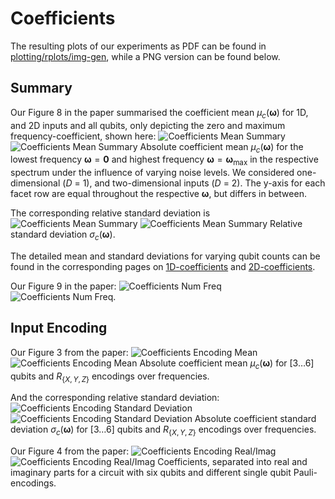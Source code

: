 # Coefficients

The resulting plots of our experiments as PDF can be found in [plotting/rplots/img-gen](plotting/rplots/img-gen), while a PNG version can be found below.

## Summary

Our Figure 8 in the paper summarised the coefficient mean $\mu_c(\boldsymbol{\omega})$ for 1D, and 2D inputs and all qubits, only depicting the zero and maximum frequency-coefficient, shown here:
![Coefficients Mean Summary](figures/coeff_abs_mean_light.png#only-light)
![Coefficients Mean Summary](figures/coeff_abs_mean_dark.png#center#only-dark)
Absolute coefficient mean $\mu_c(\boldsymbol{\omega})$ for the lowest frequency $\boldsymbol{\omega}=\boldsymbol{0}$ and highest frequency $\boldsymbol{\omega} = \boldsymbol{\omega}_\text{max}$ in the respective spectrum under the influence of varying noise levels. We considered one-dimensional ($D$ = 1), and two-dimensional inputs ($D$ = 2). The y-axis for each facet row are equal throughout the respective $\boldsymbol{\omega}$, but differs in between.

The corresponding relative standard deviation is
![Coefficients Mean Summary](figures/coeff_abs_sd_light.png#only-light)
![Coefficients Mean Summary](figures/coeff_abs_sd_dark.png#only-dark)
Relative standard deviation $\sigma_c(\boldsymbol{\omega})$.

The detailed mean and standard deviations for varying qubit counts can be found in the corresponding pages on [1D-coefficients](coefficients1d.md) and [2D-coefficients](coefficients2d.md).

Our Figure 9 in the paper:
![Coefficients Num Freq](figures/n_freqs_light.png#only-light)
![Coefficients Num Freq](figures/n_freqs_dark.png#only-dark).

## Input Encoding

Our Figure 3 from the paper:
![Coefficients Encoding Mean](figures/coeff_mean_encoding_light.png#only-light)
![Coefficients Encoding Mean](figures/coeff_mean_encoding_dark.png#only-dark)
Absolute coefficient mean $\mu_c(\boldsymbol{\omega})$ for $[3\dots 6]$ qubits and $R_{\{X, Y, Z\}}$ encodings over frequencies.

And the corresponding relative standard deviation:
![Coefficients Encoding Standard Deviation](figures/coeff_sd_encoding_light.png#only-light)
![Coefficients Encoding Standard Deviation](figures/coeff_sd_encoding_dark.png#only-dark)
Absolute coefficient standard deviation $\sigma_c(\boldsymbol{\omega})$ for $[3\dots 6]$ qubits and $R_{\{X, Y, Z\}}$ encodings over frequencies.

Our Figure 4 from the paper:
![Coefficients Encoding Real/Imag](figures/coeff_real_imag_encoding_light.png#only-light)
![Coefficients Encoding Real/Imag](figures/coeff_real_imag_encoding_dark.png#only-dark)
Coefficients, separated into real and imaginary parts for a circuit with six qubits and different single qubit Pauli-encodings.
